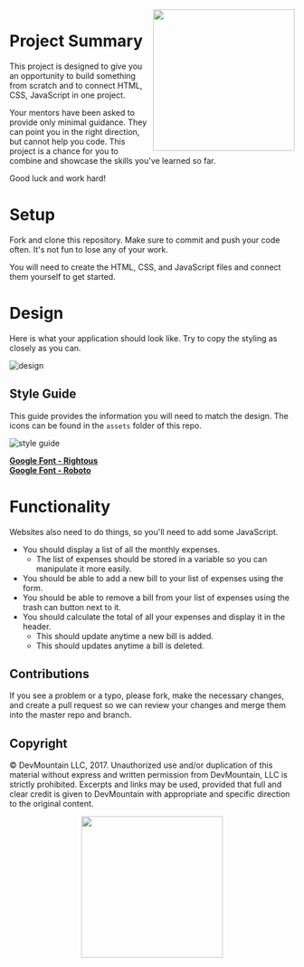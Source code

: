<img src="https://s3.amazonaws.com/devmountain/readme-logo.png" width="250" align="right">

# Project Summary

This project is designed to give you an opportunity to build something from scratch and to connect HTML, CSS, JavaScript in one project.

Your mentors have been asked to provide only minimal guidance. They can point you in the right direction, but cannot help you code. This project is a chance for you to combine and showcase the skills you've learned so far.

Good luck and work hard!

# Setup

Fork and clone this repository. Make sure to commit and push your code often. It's not fun to lose any of your work.

You will need to create the HTML, CSS, and JavaScript files and connect them yourself to get started.

# Design

Here is what your application should look like. Try to copy the styling as closely as you can.

<img src='https://github.com/devmountain/simulation-vanillajs/blob/master/imgs/style_guide.png' alt='design'>

## Style Guide

This guide provides the information you will need to match the design. The icons can be found in the `assets` folder of this repo.

<img src='https://github.com/devmountain/simulation-vanillajs/blob/master/imgs/style_guide.png' alt='style guide'>

<b>[Google Font - Rightous](https://fonts.google.com/specimen/Righteous)</b>
<br>
<b>[Google Font - Roboto](https://fonts.google.com/specimen/Roboto)</b>

# Functionality

Websites also need to do things, so you'll need to add some JavaScript.

* You should display a list of all the monthly expenses.
  * The list of expenses should be stored in a variable so you can manipulate it more easily.
* You should be able to add a new bill to your list of expenses using the form.
* You should be able to remove a bill from your list of expenses using the trash can button next to it.
* You should calculate the total of all your expenses and display it in the header.
  * This should update anytime a new bill is added.
  * This should updates anytime a bill is deleted.

## Contributions

If you see a problem or a typo, please fork, make the necessary changes, and create a pull request so we can review your changes and merge them into the master repo and branch.

## Copyright

© DevMountain LLC, 2017. Unauthorized use and/or duplication of this material without express and written permission from DevMountain, LLC is strictly prohibited. Excerpts and links may be used, provided that full and clear credit is given to DevMountain with appropriate and specific direction to the original content.

<p align="center">
<img src="https://s3.amazonaws.com/devmountain/readme-logo.png" width="250">
</p>
